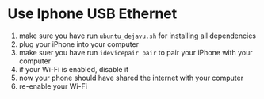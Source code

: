 # Use Iphone USB Ethernet

1. make sure you have run `ubuntu_dejavu.sh` for installing all dependencies
2. plug your iPhone into your computer
3. make suer you have run `idevicepair pair` to pair your iPhone with your computer
4. if your Wi-Fi is enabled, disable it
5. now your phone should have shared the internet with your computer
6. re-enable your Wi-Fi